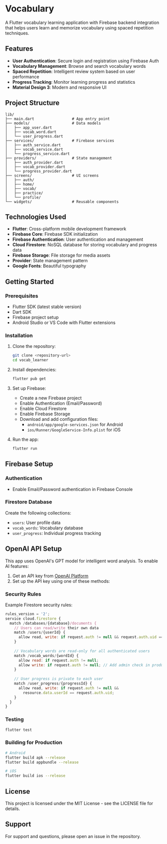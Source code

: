 # Vocabulary
A Flutter vocabulary learning application with Firebase backend integration that helps users learn and memorize vocabulary using spaced repetition techniques.

## Features

- **User Authentication**: Secure login and registration using Firebase Auth
- **Vocabulary Management**: Browse and search vocabulary words
- **Spaced Repetition**: Intelligent review system based on user performance
- **Progress Tracking**: Monitor learning progress and statistics
- **Material Design 3**: Modern and responsive UI

## Project Structure

```
lib/
├── main.dart                 # App entry point
├── models/                   # Data models
│   ├── app_user.dart
│   ├── vocab_word.dart
│   └── user_progress.dart
├── services/                 # Firebase services
│   ├── auth_service.dart
│   ├── vocab_service.dart
│   └── progress_service.dart
├── providers/                # State management
│   ├── auth_provider.dart
│   ├── vocab_provider.dart
│   └── progress_provider.dart
├── screens/                  # UI screens
│   ├── auth/
│   ├── home/
│   ├── vocab/
│   ├── practice/
│   └── profile/
└── widgets/                  # Reusable components
```

## Technologies Used

- **Flutter**: Cross-platform mobile development framework
- **Firebase Core**: Firebase SDK initialization
- **Firebase Authentication**: User authentication and management
- **Cloud Firestore**: NoSQL database for storing vocabulary and progress data
- **Firebase Storage**: File storage for media assets
- **Provider**: State management pattern
- **Google Fonts**: Beautiful typography

## Getting Started

### Prerequisites

- Flutter SDK (latest stable version)
- Dart SDK
- Firebase project setup
- Android Studio or VS Code with Flutter extensions

### Installation

1. Clone the repository:
   ```bash
   git clone <repository-url>
   cd vocab_learner
   ```

2. Install dependencies:
   ```bash
   flutter pub get
   ```

3. Set up Firebase:
   - Create a new Firebase project
   - Enable Authentication (Email/Password)
   - Enable Cloud Firestore
   - Enable Firebase Storage
   - Download and add configuration files:
     - `android/app/google-services.json` for Android
     - `ios/Runner/GoogleService-Info.plist` for iOS

4. Run the app:
   ```bash
   flutter run
   ```

## Firebase Setup

### Authentication
- Enable Email/Password authentication in Firebase Console

### Firestore Database
Create the following collections:
- `users`: User profile data
- `vocab_words`: Vocabulary database
- `user_progress`: Individual progress tracking

## OpenAI API Setup

This app uses OpenAI's GPT model for intelligent word analysis. To enable AI features:

1. Get an API key from [OpenAI Platform](https://platform.openai.com/account/api-keys)
2. Set up the API key using one of these methods:

### Security Rules
Example Firestore security rules:
```javascript
rules_version = '2';
service cloud.firestore {
  match /databases/{database}/documents {
    // Users can read/write their own data
    match /users/{userId} {
      allow read, write: if request.auth != null && request.auth.uid == userId;
    }
    
    // Vocabulary words are read-only for all authenticated users
    match /vocab_words/{wordId} {
      allow read: if request.auth != null;
      allow write: if request.auth != null; // Add admin check in production
    }
    
    // User progress is private to each user
    match /user_progress/{progressId} {
      allow read, write: if request.auth != null && 
        resource.data.userId == request.auth.uid;
    }
  }
}
```

### Testing
```bash
flutter test
```

### Building for Production
```bash
# Android
flutter build apk --release
flutter build appbundle --release

# iOS
flutter build ios --release
```

## License

This project is licensed under the MIT License - see the LICENSE file for details.

## Support

For support and questions, please open an issue in the repository.
